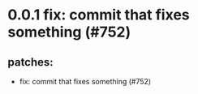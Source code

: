 # 0.0.1 fix: commit that fixes something (#752)

## patches:
* fix: commit that fixes something (#752)

